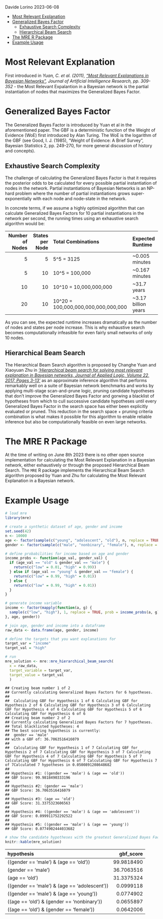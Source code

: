 Davide Lorino
2023-06-08

- <a href="#most-relevant-explanation"
  id="toc-most-relevant-explanation">Most Relevant Explanation</a>
- <a href="#generalized-bayes-factor"
  id="toc-generalized-bayes-factor">Generalized Bayes Factor</a>
  - <a href="#exhaustive-search-complexity"
    id="toc-exhaustive-search-complexity">Exhaustive Search Complexity</a>
  - <a href="#hierarchical-beam-search"
    id="toc-hierarchical-beam-search">Hierarchical Beam Search</a>
- <a href="#the-mre-r-package" id="toc-the-mre-r-package">The MRE R
  Package</a>
- <a href="#example-usage" id="toc-example-usage">Example Usage</a>

# Most Relevant Explanation

First introduced in <i>Yuan, C. et al. (2011),
<a href src="https://arxiv.org/abs/1401.3893">“Most Relevant
Explanations in Bayesian Networks”</a>, Journal of Artiﬁcial
Intelligence Research, pp. 309-352</i> - the Most Relevant Expalantion
in a Bayesian network is the partial instantiation of nodes that
maximizes the Generalized Bayes Factor.

# Generalized Bayes Factor

The Generalized Bayes Factor is introduced by Yuan et al in the
aforementioned paper. The GBF is a deterministic function of the Weight
of Evidence (WoE) first introduced by Alan Turing. The WoE is the
logarithm of the GBF (see Good, I. J. (1985),
<a src= "https://www.cs.tufts.edu/~nr/cs257/archive/jack-good/weight-of-evidence.pdf">“Weight
of Evidence: A Brief Survey”</a>, Bayesian Statistics 2, pp. 249-270,
for more general discussion of history and concepts).

## Exhaustive Search Complexity

The challenge of calculating the Generalized Bayes Factor is that it
requires the posterior odds to be calculated for every possible partial
instantiation of nodes in the network. Partial instantiations of
Bayesian Networks is an NP-hard problem where the number of partial
instantiations grows super-exponentially with each node and node-state
in the network.

In concrete terms, if we assume a highly optimized algorithm that can
calculate Generalized Bayes Factors for 10 partial instantiations in the
network per second, the running times using an exhaustive search
algorithm would be:

| Number of Nodes | States per Node | Total Combinations                  | Expected Runtime     |
|----------------:|----------------:|:------------------------------------|:---------------------|
|               5 |               5 | 5^5 = 3125                          | \~0.005 minutes      |
|               5 |              10 | 10^5 = 100,000                      | \~0.167 minutes      |
|              10 |              10 | 10^10 = 10,000,000,000              | \~31.7 years         |
|              20 |              10 | 10^20 = 100,000,000,000,000,000,000 | \~3.17 billion years |

As you can see, the expected runtime increases dramatically as the
number of nodes and states per node increase. This is why exhaustive
search becomes computationally infeasible for even fairly small networks
of only 10 nodes.

## Hierarchical Beam Search

The Hierarchical Beam Search algorithm is proposed by Changhe Yuan and
Xiaoyuan Zhu in
<i><a href src="https://www.sciencedirect.com/science/article/pii/S1570868316300854">‘Hierarchical
beam search for solving most relevant explanation in Bayesian networks,
Journal of Applied Logic, Volume 22, 2017, Pages 3-13’</i></a> as an
approximate inference algorithm that performs remarkably well on a suite
of Bayesian network benchmarks and works by applying multi-stage
scan-and-prune logic, pruning candidate hypotheses that don’t improve
the Generalized Bayes Factor and gorwing a blacklist of hypotheses from
which to cull successive candidate hypotheses until every Generalized
Bayes Factor in the search space has either been explicitly evaluated or
pruned. This reduction in the search space + pruning criteria
combination is what makes it possible for this algorithm to enable
reliable inference but also be computationally feasible on even large
networks.

# The MRE R Package

At the time of writing on June 8th 2023 there is no other open source
implementation for calculating the Most Relevant Explanation in a
Bayesian network, either exhaustively or through the proposed
Hierarchical Beam Search. The `MRE` R package implements the
Hierarchical Beam Search algorithm proposed by Yuan and Zhu for
calculating the Most Relevant Explanation in a Bayesian network.

# Example Usage

``` r
# load mre
library(mre)

# create a synthetic dataset of age, gender and income
set.seed(42)
n <- 10000
age <- factor(sample(c("young", "adolescent", "old"), n, replace = TRUE, prob = c(0.33, 0.33, 0.34)))
gender <- factor(sample(c("male", "nonbinary", "female"), n, replace = TRUE, prob = c(0.33, 0.33, 0.34)))

# define probabilities for income based on age and gender
income_probs <- function(age_val, gender_val) {
  if (age_val == "old" & gender_val == "male") {
    return(c("low" = 0.01, "high" = 0.99))
  } else if (age_val == "young" & gender_val == "female") {
    return(c("low" = 0.99, "high" = 0.01))
  } else {
    return(c("low" = 0.99, "high" = 0.01))
  }
}

# generate income variable
income <- factor(mapply(function(a, g) {
  sample(c("low", "high"), 1, replace = TRUE, prob = income_probs(a, g))
}, age, gender))

# join age, gender and income into a dataframe
raw_data <- data.frame(age, gender, income)

# define the targets that you want explanations for 
target_var = "income"
target_val = "high"

# run
mre_solution <- mre::mre_hierarchical_beam_search(
  x = raw_data, 
  target_variable = target_var, 
  target_value = target_val
  )
```

    ## Creating beam number 1 of 2 
    ## Currently calculating Generalized Bayes Factors for 6 hypotheses. 
    ## 
    ##  Calculating GBF for Hypothesis 1 of 6 Calculating GBF for Hypothesis 2 of 6 Calculating GBF for Hypothesis 3 of 6 Calculating GBF for Hypothesis 4 of 6 Calculating GBF for Hypothesis 5 of 6 Calculating GBF for Hypothesis 6 of 6
    ## Creating beam number 2 of 2 
    ## Currently calculating Generalized Bayes Factors for 7 hypotheses. 
    ## Total blacklisted hypotheses: 4 
    ## The best scoring hypothesis is currently: 
    ##  gender == 'male'
    ## with a GBF of: 36.7063516416079 
    ## 
    ##  Calculating GBF for Hypothesis 1 of 7 Calculating GBF for Hypothesis 2 of 7 Calculating GBF for Hypothesis 3 of 7 Calculating GBF for Hypothesis 4 of 7 Calculating GBF for Hypothesis 5 of 7 Calculating GBF for Hypothesis 6 of 7 Calculating GBF for Hypothesis 7 of 7Calculated 7 hypotheses in 0.0500891208648682 
    ## 
    ## Hypothesis #1: ((gender == 'male') & (age == 'old')) 
    ## GBF Score: 99.9818490333196 
    ## 
    ## Hypothesis #2: (gender == 'male') 
    ## GBF Score: 36.7063516416079 
    ## 
    ## Hypothesis #3: (age == 'old') 
    ## GBF Score: 31.3375323606563 
    ## 
    ## Hypothesis #4: ((gender == 'male') & (age == 'adolescent')) 
    ## GBF Score: 0.099911752292522 
    ## 
    ## Hypothesis #5: ((gender == 'male') & (age == 'young')) 
    ## GBF Score: 0.0774902444033682

``` r
# show the candidate hypotheses with the greatest Generalized Bayes Factors
knitr::kable(mre_solution)
```

| hypothesis                                   |  gbf_score |
|:---------------------------------------------|-----------:|
| ((gender == ‘male’) & (age == ‘old’))        | 99.9818490 |
| (gender == ‘male’)                           | 36.7063516 |
| (age == ‘old’)                               | 31.3375324 |
| ((gender == ‘male’) & (age == ‘adolescent’)) |  0.0999118 |
| ((gender == ‘male’) & (age == ‘young’))      |  0.0774902 |
| ((age == ‘old’) & (gender == ‘nonbinary’))   |  0.0655897 |
| ((age == ‘old’) & (gender == ‘female’))      |  0.0642006 |
